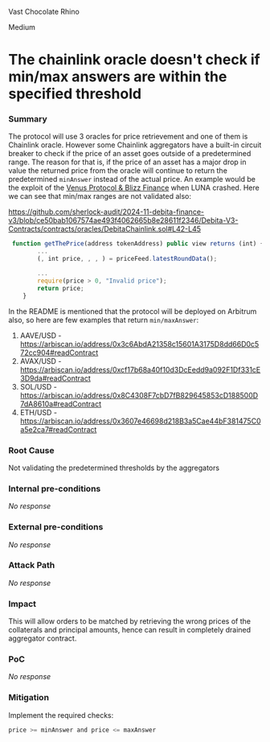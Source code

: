 Vast Chocolate Rhino

Medium

# The chainlink oracle doesn't check if min/max answers are within the specified threshold

### Summary

The protocol will use 3 oracles for price retrievement and one of them is Chainlink oracle. However some Chainlink aggregators have a built-in circuit breaker to check if the price of an asset goes outside of a predetermined range. The reason for that is, if the price of an asset has a major drop in value the returned price from the oracle will continue to return the predetermined `minAnswer` instead of the actual price. An example would be the exploit of the [Venus Protocol & Blizz Finance](https://rekt.news/venus-blizz-rekt/) when LUNA crashed. Here we can see that min/max ranges are not validated also:

https://github.com/sherlock-audit/2024-11-debita-finance-v3/blob/ce50bab1067574ae493f4062665b8e28611f2346/Debita-V3-Contracts/contracts/oracles/DebitaChainlink.sol#L42-L45

```javascript
 function getThePrice(address tokenAddress) public view returns (int) {
        ...
        (, int price, , , ) = priceFeed.latestRoundData();

        ...
        require(price > 0, "Invalid price");
        return price;
    }
```

In the README is mentioned that the protocol will be deployed on Arbitrum also, so here are few examples that return `min/maxAnswer`:

1. AAVE/USD - https://arbiscan.io/address/0x3c6AbdA21358c15601A3175D8dd66D0c572cc904#readContract
2. AVAX/USD - https://arbiscan.io/address/0xcf17b68a40f10d3DcEedd9a092F1Df331cE3D9da#readContract
3. SOL/USD - https://arbiscan.io/address/0x8C4308F7cbD7fB829645853cD188500D7dA8610a#readContract
4. ETH/USD - https://arbiscan.io/address/0x3607e46698d218B3a5Cae44bF381475C0a5e2ca7#readContract


### Root Cause

Not validating the predetermined thresholds by the aggregators

### Internal pre-conditions

_No response_

### External pre-conditions

_No response_

### Attack Path

_No response_

### Impact

This will allow orders to be matched by retrieving the wrong prices of the collaterals and principal amounts, hence can result in completely drained aggregator contract.

### PoC

_No response_

### Mitigation

Implement the required checks:

```javascript
price >= minAnswer and price <= maxAnswer
```